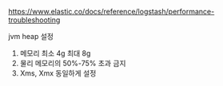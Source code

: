 https://www.elastic.co/docs/reference/logstash/performance-troubleshooting

jvm heap 설정
1. 메모리 최소 4g 최대 8g
2. 물리 메모리의 50%-75% 초과 금지
3. Xms, Xmx 동일하게 설정